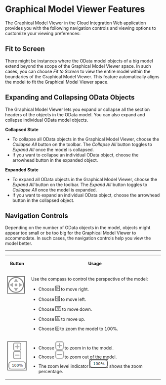 <!-- loioa53aeedf19924cdba3f919797ce973b6 -->

# Graphical Model Viewer Features

The Graphical Model Viewer in the Cloud Integration Web application provides you with the following navigation controls and viewing options to customize your viewing preferences:



## Fit to Screen

There might be instances where the OData model objects of a big model extend beyond the scope of the Graphical Model Viewer space. In such cases, you can choose *Fit to Screen* to view the entire model within the boundaries of the Graphical Model Viewer. This feature automatically aligns the model to fit the Graphical Model Viewer space.



## Expanding and Collapsing OData Objects

The Graphical Model Viewer lets you expand or collapse all the section headers of the objects in the OData model. You can also expand and collapse individual OData model objects.

**Collapsed State**

-   To collapse all OData objects in the Graphical Model Viewer, choose the *Collapse All* button on the toolbar. The *Collapse All* button toggles to *Expand All* once the model is collapsed.
-   If you want to collapse an individual OData object, choose the arrowhead button in the expanded object.

**Expanded State**

-   To expand all OData objects in the Graphical Model Viewer, choose the *Expand All* button on the toolbar. The *Expand All* button toggles to *Collapse All* once the model is expanded.
-   If you want to expand an individual OData object, choose the arrowhead button in the collapsed object.



## Navigation Controls

Depending on the number of OData objects in the model, objects might appear too small or be too big for the Graphical Model Viewer to accommodate. In such cases, the navigation controls help you view the model better.

****


<table>
<tr>
<th valign="top">

Button

</th>
<th valign="top">

Usage

</th>
</tr>
<tr>
<td valign="top">

![](images/Navigation_Compass_197ecfe.png)

</td>
<td valign="top">

Use the compass to control the perspective of the model:

-   Choose ![](images/Compass_Right_ca43a4d.png) to move right.

-   Choose ![](images/Compass_Left_712bba5.png) to move left.

-   Choose ![](images/Compass_Down_d94d64a.png) to move down.

-   Choose ![](images/Compass_Up_490cd7b.png) to move up.

-   Choose ![](images/Compass_Zoom_28cc502.png) to zoom the model to 100%.




</td>
</tr>
<tr>
<td valign="top">

![](images/Navigation_Zoom_Level_8ed7584.png)

</td>
<td valign="top">

-   Choose ![](images/Zoom_In_1d41427.png) to zoom in to the model.
-   Choose ![](images/Zoom_Out_4e3ec35.png) to zoom out of the model.
-   The zoom level indicator ![](images/Zoom_Indicator_f5b4522.png) shows the zoom percentage.



</td>
</tr>
</table>

